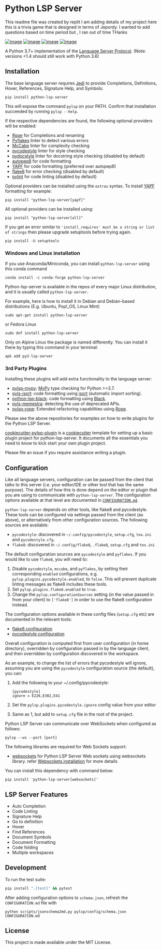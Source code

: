 # Python LSP Server
This readme file was created by replit
I am adding details of my project here
this is a trivia game that is designed in terms of  Jepordy. I wanted to add questions based on time period but , I ran out of time
THanks

[![image](https://github.com/python-ls/python-ls/workflows/Linux%20tests/badge.svg)](https://github.com/python-ls/python-ls/actions?query=workflow%3A%22Linux+tests%22) [![image](https://github.com/python-ls/python-ls/workflows/Mac%20tests/badge.svg)](https://github.com/python-ls/python-ls/actions?query=workflow%3A%22Mac+tests%22) [![image](https://github.com/python-ls/python-ls/workflows/Windows%20tests/badge.svg)](https://github.com/python-ls/python-ls/actions?query=workflow%3A%22Windows+tests%22) [![image](https://img.shields.io/github/license/python-ls/python-ls.svg)](https://github.com/python-ls/python-ls/blob/master/LICENSE)

A Python 3.7+ implementation of the [Language Server Protocol](https://github.com/Microsoft/language-server-protocol).
(Note: versions <1.4 should still work with Python 3.6)

## Installation

The base language server requires [Jedi](https://github.com/davidhalter/jedi) to provide Completions, Definitions, Hover, References, Signature Help, and Symbols:

```
pip install python-lsp-server
```
This will expose the command `pylsp` on your PATH. Confirm that installation succeeded by running `pylsp --help`.

If the respective dependencies are found, the following optional providers will be enabled:
- [Rope](https://github.com/python-rope/rope) for Completions and renaming
- [Pyflakes](https://github.com/PyCQA/pyflakes) linter to detect various errors
- [McCabe](https://github.com/PyCQA/mccabe) linter for complexity checking
- [pycodestyle](https://github.com/PyCQA/pycodestyle) linter for style checking
- [pydocstyle](https://github.com/PyCQA/pydocstyle) linter for docstring style checking (disabled by default)
- [autopep8](https://github.com/hhatto/autopep8) for code formatting
- [YAPF](https://github.com/google/yapf) for code formatting (preferred over autopep8)
- [flake8](https://github.com/pycqa/flake8) for error checking (disabled by default)
- [pylint](https://github.com/PyCQA/pylint) for code linting (disabled by default)

Optional providers can be installed using the `extras` syntax. To install [YAPF](https://github.com/google/yapf) formatting for example:

```
pip install "python-lsp-server[yapf]"
```

All optional providers can be installed using:

```
pip install "python-lsp-server[all]"
```

If you get an error similar to `'install_requires' must be a string or list of strings` then please upgrade setuptools before trying again.

```
pip install -U setuptools
```

### Windows and Linux installation

If you use Anaconda/Miniconda, you can install `python-lsp-server` using this conda command

```
conda install -c conda-forge python-lsp-server 
```

Python-lsp-server is available in the repos of every major Linux distribution, and it is usually called `python-lsp-server`.

For example, here is how to install it in Debian and Debian-based distributions (E.g. Ubuntu, Pop!_OS, Linux Mint)

```
sudo apt-get install python-lsp-server
```

or Fedora Linux

```
sudo dnf install python-lsp-server
```

Only on Alpine Linux the package is named differently. You can install it there by typing this command in your terminal:

```
apk add py3-lsp-server
```

### 3rd Party Plugins

Installing these plugins will add extra functionality to the language server:

- [pylsp-mypy](https://github.com/Richardk2n/pylsp-mypy): [MyPy](http://mypy-lang.org/) type checking for Python >=3.7.
- [pyls-isort](https://github.com/paradoxxxzero/pyls-isort): code formatting using [isort](https://github.com/PyCQA/isort) (automatic import sorting).
- [python-lsp-black](https://github.com/python-lsp/python-lsp-black): code formatting using [Black](https://github.com/psf/black).
- [pyls-memestra](https://github.com/QuantStack/pyls-memestra): detecting the use of deprecated APIs.
- [pylsp-rope](https://github.com/python-rope/pylsp-rope): Extended refactoring capabilities using [Rope](https://github.com/python-rope/rope).

Please see the above repositories for examples on how to write plugins for the Python LSP Server.

[cookiecutter-pylsp-plugin](https://github.com/python-lsp/cookiecutter-pylsp-plugin) is a [cookiecutter](https://cookiecutter.readthedocs.io/) template for setting up a basic plugin project for python-lsp-server. It documents all the essentials you need to know to kick start your own plugin project.

Please file an issue if you require assistance writing a plugin.

## Configuration

Like all language servers, configuration can be passed from the client that talks to this server (i.e. your editor/IDE or other tool that has the same purpose). The details of how this is done depend on the editor or plugin that you are using to communicate with `python-lsp-server`. The configuration options available at that level are documented in [`CONFIGURATION.md`](https://github.com/python-lsp/python-lsp-server/blob/develop/CONFIGURATION.md).

`python-lsp-server` depends on other tools, like flake8 and pycodestyle. These tools can be configured via settings passed from the client (as above), or alternatively from other configuration sources. The following sources are available:

- `pycodestyle`: discovered in `~/.config/pycodestyle`, `setup.cfg`, `tox.ini` and `pycodestyle.cfg`.
- `flake8`: discovered in `~/.config/flake8`, `.flake8`, `setup.cfg` and `tox.ini`

The default configuration sources are `pycodestyle` and `pyflakes`. If you would like to use `flake8`, you will need to:

1. Disable `pycodestyle`, `mccabe`, and `pyflakes`, by setting their corresponding `enabled` configurations, e.g. `pylsp.plugins.pycodestyle.enabled`, to `false`. This will prevent duplicate linting messages as flake8 includes these tools.
1. Set `pylsp.plugins.flake8.enabled` to `true`.
1. Change the `pylsp.configurationSources` setting (in the value passed in from your client) to `['flake8']` in order to use the flake8 configuration instead.

The configuration options available in these config files (`setup.cfg` etc) are documented in the relevant tools:

- [flake8 configuration](https://flake8.pycqa.org/en/latest/user/configuration.html)
- [pycodestyle configuration](https://pycodestyle.pycqa.org/en/latest/intro.html#configuration)

Overall configuration is computed first from user configuration (in home directory), overridden by configuration passed in by the language client, and then overridden by configuration discovered in the workspace.

As an example, to change the list of errors that pycodestyle will ignore, assuming you are using the `pycodestyle` configuration source (the default), you can:

1. Add the following to your ~/.config/pycodestyle:

   ```
   [pycodestyle]
   ignore = E226,E302,E41
   ```

2. Set the `pylsp.plugins.pycodestyle.ignore` config value from your editor
3. Same as 1, but add to `setup.cfg` file in the root of the project.


Python LSP Server can communicate over WebSockets when configured as follows:

```
pylsp --ws --port [port]
```

The following libraries are required for Web Sockets support:
- [websockets](https://websockets.readthedocs.io/en/stable/) for Python LSP Server Web sockets using websockets library. refer [Websockets installation](https://websockets.readthedocs.io/en/stable/intro/index.html#installation) for more details

You can install this dependency with command below:

```
pip install 'python-lsp-server[websockets]'
```

## LSP Server Features

* Auto Completion
* Code Linting
* Signature Help
* Go to definition
* Hover
* Find References
* Document Symbols
* Document Formatting
* Code folding
* Multiple workspaces

## Development

To run the test suite:

```sh
pip install ".[test]" && pytest
```

After adding configuration options to `schema.json`, refresh the `CONFIGURATION.md` file with

```
python scripts/jsonschema2md.py pylsp/config/schema.json CONFIGURATION.md
```

## License

This project is made available under the MIT License.
